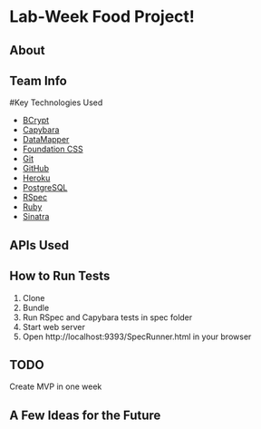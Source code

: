 # Lab-Week Food Project!

## About



## Team Info


#Key Technologies Used

* [BCrypt](https://en.wikipedia.org/wiki/Bcrypt)
* [Capybara](https://github.com/jnicklas/capybara)
* [DataMapper](http://datamapper.org/)
* [Foundation CSS](http://foundation.zurb.com/)
* [Git](https://git-scm.com/)
* [GitHub](https://github.com/)
* [Heroku](https://www.heroku.com/)
* [PostgreSQL](http://www.postgresql.org/)
* [RSpec](http://rspec.info/)
* [Ruby](https://www.ruby-lang.org/en/)
* [Sinatra](http://www.sinatrarb.com/)

## APIs Used

## How to Run Tests

1) Clone
2) Bundle
3) Run RSpec and Capybara tests in spec folder
4) Start web server
5) Open http://localhost:9393/SpecRunner.html in your browser

## TODO

Create MVP in one week

## A Few Ideas for the Future

